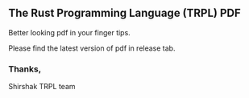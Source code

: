 ## The Rust Programming Language (TRPL) PDF

Better looking pdf in your finger tips.


Please find the latest version of pdf in release tab.



### Thanks,
Shirshak
TRPL team